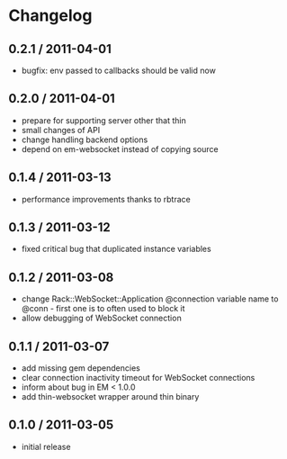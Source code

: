 # Changelog

## 0.2.1 / 2011-04-01

- bugfix: env passed to callbacks should be valid now

## 0.2.0 / 2011-04-01

- prepare for supporting server other that thin
- small changes of API
- change handling backend options
- depend on em-websocket instead of copying source

## 0.1.4 / 2011-03-13

- performance improvements thanks to rbtrace

## 0.1.3 / 2011-03-12

- fixed critical bug that duplicated instance variables

## 0.1.2 / 2011-03-08

- change Rack::WebSocket::Application @connection variable name to @conn - first one is to often used to block it
- allow debugging of WebSocket connection

## 0.1.1 / 2011-03-07

- add missing gem dependencies
- clear connection inactivity timeout for WebSocket connections
- inform about bug in EM < 1.0.0
- add thin-websocket wrapper around thin binary

## 0.1.0 / 2011-03-05

- initial release
